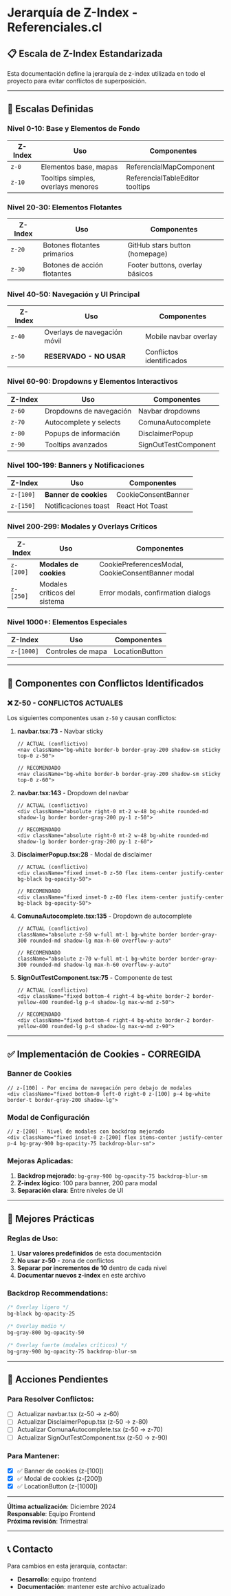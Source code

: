 # Jerarquía de Z-Index - Referenciales.cl

## 📋 Escala de Z-Index Estandarizada

Esta documentación define la jerarquía de z-index utilizada en todo el proyecto para evitar conflictos de superposición.

---

## 🎯 Escalas Definidas

### **Nivel 0-10: Base y Elementos de Fondo**
| Z-Index | Uso | Componentes |
|---------|-----|-------------|
| `z-0` | Elementos base, mapas | ReferencialMapComponent |
| `z-10` | Tooltips simples, overlays menores | ReferencialTableEditor tooltips |

### **Nivel 20-30: Elementos Flotantes**
| Z-Index | Uso | Componentes |
|---------|-----|-------------|
| `z-20` | Botones flotantes primarios | GitHub stars button (homepage) |
| `z-30` | Botones de acción flotantes | Footer buttons, overlay básicos |

### **Nivel 40-50: Navegación y UI Principal**
| Z-Index | Uso | Componentes |
|---------|-----|-------------|
| `z-40` | Overlays de navegación móvil | Mobile navbar overlay |
| `z-50` | **RESERVADO - NO USAR** | Conflictos identificados |

### **Nivel 60-90: Dropdowns y Elementos Interactivos**
| Z-Index | Uso | Componentes |
|---------|-----|-------------|
| `z-60` | Dropdowns de navegación | Navbar dropdowns |
| `z-70` | Autocomplete y selects | ComunaAutocomplete |
| `z-80` | Popups de información | DisclaimerPopup |
| `z-90` | Tooltips avanzados | SignOutTestComponent |

### **Nivel 100-199: Banners y Notificaciones**
| Z-Index | Uso | Componentes |
|---------|-----|-------------|
| `z-[100]` | **Banner de cookies** | CookieConsentBanner |
| `z-[150]` | Notificaciones toast | React Hot Toast |

### **Nivel 200-299: Modales y Overlays Críticos**
| Z-Index | Uso | Componentes |
|---------|-----|-------------|
| `z-[200]` | **Modales de cookies** | CookiePreferencesModal, CookieConsentBanner modal |
| `z-[250]` | Modales críticos del sistema | Error modals, confirmation dialogs |

### **Nivel 1000+: Elementos Especiales**
| Z-Index | Uso | Componentes |
|---------|-----|-------------|
| `z-[1000]` | Controles de mapa | LocationButton |

---

## 🚨 Componentes con Conflictos Identificados

### ❌ **Z-50 - CONFLICTOS ACTUALES**
Los siguientes componentes usan `z-50` y causan conflictos:

1. **navbar.tsx:73** - Navbar sticky
   ```tsx
   // ACTUAL (conflictivo)
   <nav className="bg-white border-b border-gray-200 shadow-sm sticky top-0 z-50">
   
   // RECOMENDADO
   <nav className="bg-white border-b border-gray-200 shadow-sm sticky top-0 z-60">
   ```

2. **navbar.tsx:143** - Dropdown del navbar
   ```tsx
   // ACTUAL (conflictivo) 
   <div className="absolute right-0 mt-2 w-48 bg-white rounded-md shadow-lg border border-gray-200 py-1 z-50">
   
   // RECOMENDADO
   <div className="absolute right-0 mt-2 w-48 bg-white rounded-md shadow-lg border border-gray-200 py-1 z-60">
   ```

3. **DisclaimerPopup.tsx:28** - Modal de disclaimer
   ```tsx
   // ACTUAL (conflictivo)
   <div className="fixed inset-0 z-50 flex items-center justify-center bg-black bg-opacity-50">
   
   // RECOMENDADO  
   <div className="fixed inset-0 z-80 flex items-center justify-center bg-black bg-opacity-50">
   ```

4. **ComunaAutocomplete.tsx:135** - Dropdown de autocomplete
   ```tsx
   // ACTUAL (conflictivo)
   className="absolute z-50 w-full mt-1 bg-white border border-gray-300 rounded-md shadow-lg max-h-60 overflow-y-auto"
   
   // RECOMENDADO
   className="absolute z-70 w-full mt-1 bg-white border border-gray-300 rounded-md shadow-lg max-h-60 overflow-y-auto"
   ```

5. **SignOutTestComponent.tsx:75** - Componente de test
   ```tsx
   // ACTUAL (conflictivo)
   <div className="fixed bottom-4 right-4 bg-white border-2 border-yellow-400 rounded-lg p-4 shadow-lg max-w-md z-50">
   
   // RECOMENDADO
   <div className="fixed bottom-4 right-4 bg-white border-2 border-yellow-400 rounded-lg p-4 shadow-lg max-w-md z-90">
   ```

---

## ✅ **Implementación de Cookies - CORREGIDA**

### **Banner de Cookies**
```tsx
// z-[100] - Por encima de navegación pero debajo de modales
<div className="fixed bottom-0 left-0 right-0 z-[100] p-4 bg-white border-t border-gray-200 shadow-lg">
```

### **Modal de Configuración**
```tsx
// z-[200] - Nivel de modales con backdrop mejorado
<div className="fixed inset-0 z-[200] flex items-center justify-center p-4 bg-gray-900 bg-opacity-75 backdrop-blur-sm">
```

### **Mejoras Aplicadas:**
1. **Backdrop mejorado**: `bg-gray-900 bg-opacity-75 backdrop-blur-sm`
2. **Z-index lógico**: 100 para banner, 200 para modal
3. **Separación clara**: Entre niveles de UI

---

## 🎨 **Mejores Prácticas**

### **Reglas de Uso:**
1. **Usar valores predefinidos** de esta documentación
2. **No usar z-50** - zona de conflictos
3. **Separar por incrementos de 10** dentro de cada nivel
4. **Documentar nuevos z-index** en este archivo

### **Backdrop Recommendations:**
```css
/* Overlay ligero */
bg-black bg-opacity-25

/* Overlay medio */  
bg-gray-800 bg-opacity-50

/* Overlay fuerte (modales críticos) */
bg-gray-900 bg-opacity-75 backdrop-blur-sm
```

---

## 🔄 **Acciones Pendientes**

### **Para Resolver Conflictos:**
- [ ] Actualizar navbar.tsx (z-50 → z-60)
- [ ] Actualizar DisclaimerPopup.tsx (z-50 → z-80)  
- [ ] Actualizar ComunaAutocomplete.tsx (z-50 → z-70)
- [ ] Actualizar SignOutTestComponent.tsx (z-50 → z-90)

### **Para Mantener:**
- [x] ✅ Banner de cookies (z-[100])
- [x] ✅ Modal de cookies (z-[200])  
- [x] ✅ LocationButton (z-[1000])

---

**Última actualización**: Diciembre 2024  
**Responsable**: Equipo Frontend  
**Próxima revisión**: Trimestral

---

## 📞 **Contacto**

Para cambios en esta jerarquía, contactar:
- **Desarrollo**: equipo frontend
- **Documentación**: mantener este archivo actualizado